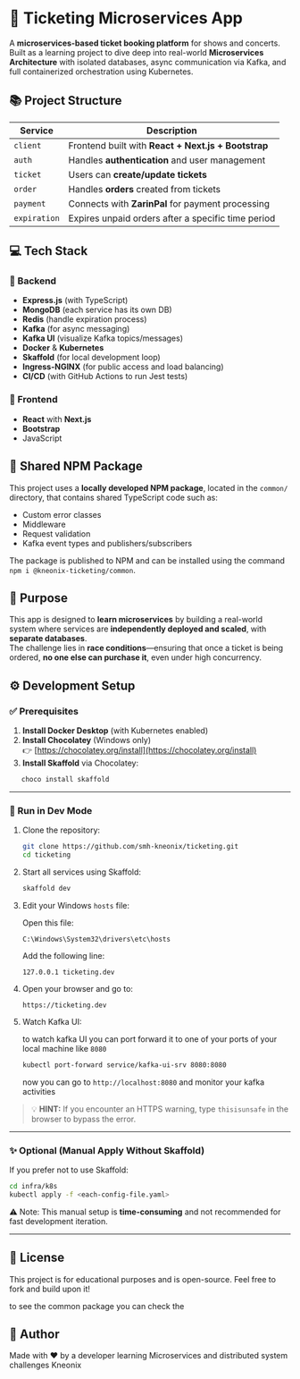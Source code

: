 # 📄 Ticketing Microservices App

A **microservices-based ticket booking platform** for shows and concerts. Built as a learning project to dive deep into real-world **Microservices Architecture** with isolated databases, async communication via Kafka, and full containerized orchestration using Kubernetes.


## 📚 Project Structure

| Service     | Description                                                       |
|-------------|-------------------------------------------------------------------|
| `client`    | Frontend built with **React + Next.js + Bootstrap**               |
| `auth`      | Handles **authentication** and user management                    |
| `ticket`    | Users can **create/update tickets**                               |
| `order`     | Handles **orders** created from tickets                           |
| `payment`   | Connects with **ZarinPal** for payment processing                 |
| `expiration`| Expires unpaid orders after a specific time period                |

## 💻 Tech Stack

### 🔧 Backend
- **Express.js** (with TypeScript)
- **MongoDB** (each service has its own DB)
- **Redis** (handle expiration process)
- **Kafka** (for async messaging)
- **Kafka UI** (visualize Kafka topics/messages)
- **Docker** & **Kubernetes**
- **Skaffold** (for local development loop)
- **Ingress-NGINX** (for public access and load balancing)
- **CI/CD** (with GitHub Actions to run Jest tests)

### 🎨 Frontend
- **React** with **Next.js**
- **Bootstrap**
- JavaScript

## 🤝 Shared NPM Package

This project uses a **locally developed NPM package**, located in the `common/` directory, that contains shared TypeScript code such as:
- Custom error classes
- Middleware
- Request validation
- Kafka event types and publishers/subscribers

The package is published to NPM and can be installed using the command `npm i @kneonix-ticketing/common`.


## 🚀 Purpose

This app is designed to **learn microservices** by building a real-world system where services are **independently deployed and scaled**, with **separate databases**.  
The challenge lies in **race conditions**—ensuring that once a ticket is being ordered, **no one else can purchase it**, even under high concurrency.

## ⚙️ Development Setup

### ✅ Prerequisites

1. **Install Docker Desktop** (with Kubernetes enabled)
2. **Install Chocolatey** (Windows only)  
   👉 [https://chocolatey.org/install](https://chocolatey.org/install)
3. **Install Skaffold** via Chocolatey:
   
```bash
   choco install skaffold
```

---

### 🏃 Run in Dev Mode

1. Clone the repository:

   ```bash
   git clone https://github.com/smh-kneonix/ticketing.git
   cd ticketing
   ```

2. Start all services using Skaffold:

   ```bash
   skaffold dev
   ```

3. Edit your Windows `hosts` file:

   Open this file:

   ```
   C:\Windows\System32\drivers\etc\hosts
   ```

   Add the following line:

   ```
   127.0.0.1 ticketing.dev
   ```

4. Open your browser and go to:

   ```
   https://ticketing.dev
   ```

5. Watch Kafka UI:

    to watch kafka UI you can port forward it to one of your ports of your local machine like `8080`
    ```bash
    kubectl port-forward service/kafka-ui-srv 8080:8080
    ```
    now you can go to `http://localhost:8080` and monitor your kafka activities

> 💡 **HINT:** If you encounter an HTTPS warning, type `thisisunsafe` in the browser to bypass the error.

---

### ✨ Optional (Manual Apply Without Skaffold)

If you prefer not to use Skaffold:

```bash
cd infra/k8s
kubectl apply -f <each-config-file.yaml>
```

⚠️ Note: This manual setup is **time-consuming** and not recommended for fast development iteration.

---

## 🔗 License

This project is for educational purposes and is open-source.
Feel free to fork and build upon it!

to see the common package you can check the 


## 👤 Author

Made with ❤️ by a developer learning Microservices and distributed system challenges Kneonix